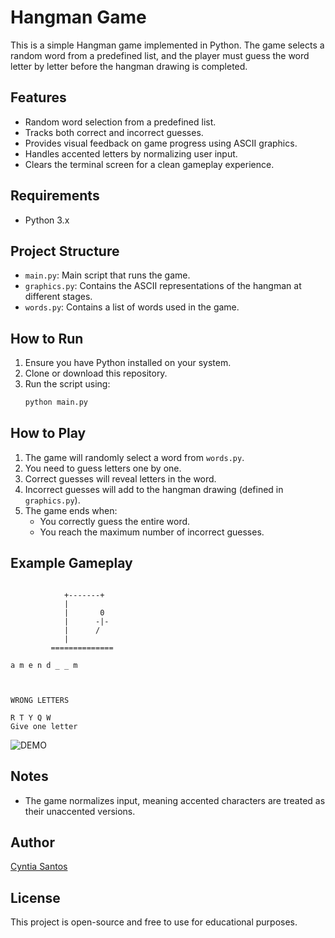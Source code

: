 # Hangman Game

This is a simple Hangman game implemented in Python. The game selects a random word from a predefined list, and the player must guess the word letter by letter before the hangman drawing is completed.

## Features
- Random word selection from a predefined list.
- Tracks both correct and incorrect guesses.
- Provides visual feedback on game progress using ASCII graphics.
- Handles accented letters by normalizing user input.
- Clears the terminal screen for a clean gameplay experience.

## Requirements
- Python 3.x

## Project Structure
- `main.py`: Main script that runs the game.
- `graphics.py`: Contains the ASCII representations of the hangman at different stages.
- `words.py`: Contains a list of words used in the game.

## How to Run
1. Ensure you have Python installed on your system.
2. Clone or download this repository.
3. Run the script using:
   ```sh
   python main.py
   ```

## How to Play
1. The game will randomly select a word from `words.py`.
2. You need to guess letters one by one.
3. Correct guesses will reveal letters in the word.
4. Incorrect guesses will add to the hangman drawing (defined in `graphics.py`).
5. The game ends when:
   - You correctly guess the entire word.
   - You reach the maximum number of incorrect guesses.

## Example Gameplay
```

            +-------+
            |       
            |       0
            |      -|-
            |      /
            |
         ==============
        
a m e n d _ _ m 



WRONG LETTERS

R T Y Q W 
Give one letter

```
![DEMO](https://github.com/csantos31/hangman-game/blob/main/demo.gif)


## Notes
- The game normalizes input, meaning accented characters are treated as their unaccented versions.

## Author
[Cyntia Santos](https://www.instagram.com/sra.cy_/)

## License
This project is open-source and free to use for educational purposes.

